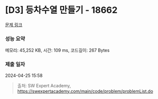 # [D3] 등차수열 만들기 - 18662 

[문제 링크](https://swexpertacademy.com/main/code/problem/problemDetail.do?contestProbId=AYo-e9EKmGoDFAQI) 

### 성능 요약

메모리: 45,252 KB, 시간: 109 ms, 코드길이: 267 Bytes

### 제출 일자

2024-04-25 15:58



> 출처: SW Expert Academy, https://swexpertacademy.com/main/code/problem/problemList.do
